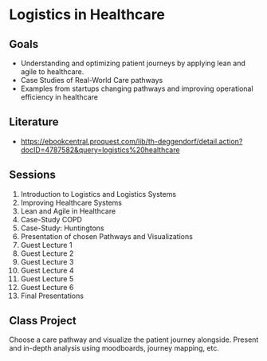 # Logistics in Healthcare

## Goals

- Understanding and optimizing patient journeys by applying lean and agile to healthcare.
- Case Studies of Real-World Care pathways
- Examples from startups changing pathways and improving operational efficiency in healthcare

## Literature

- https://ebookcentral.proquest.com/lib/th-deggendorf/detail.action?docID=4787582&query=logistics%20healthcare

## Sessions

1. Introduction to Logistics and Logistics Systems
2. Improving Healthcare Systems
3. Lean and Agile in Healthcare
4. Case-Study COPD
5. Case-Study: Huntingtons
6. Presentation of chosen Pathways and Visualizations
7. Guest Lecture 1
8. Guest Lecture 2
9. Guest Lecture 3
10. Guest Lecture 4
11. Guest Lecture 5
12. Guest Lecture 6
13. Final Presentations


## Class Project

Choose a care pathway and visualize the patient journey alongside. Present and in-depth analysis using moodboards, journey mapping, etc.


